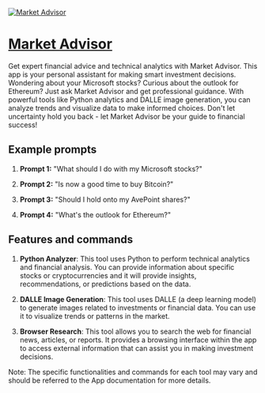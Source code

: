 [![Market Advisor](https://files.oaiusercontent.com/file-wy30MZm18zDLj64q80hGNKxI?se=2123-10-18T20%3A29%3A35Z&sp=r&sv=2021-08-06&sr=b&rscc=max-age%3D31536000%2C%20immutable&rscd=attachment%3B%20filename%3D2d5e6650-b203-40f0-bbc0-5cb1ba3e0af9.png&sig=Ecqec9MGXseUf1ODSI2lEXcB92GfH5X3zFJWG3acUUk%3D)](https://chat.openai.com/g/g-uxndiFseq-market-advisor)

# [Market Advisor](https://chat.openai.com/g/g-uxndiFseq-market-advisor)

Get expert financial advice and technical analytics with Market Advisor. This app is your personal assistant for making smart investment decisions. Wondering about your Microsoft stocks? Curious about the outlook for Ethereum? Just ask Market Advisor and get professional guidance. With powerful tools like Python analytics and DALLE image generation, you can analyze trends and visualize data to make informed choices. Don't let uncertainty hold you back - let Market Advisor be your guide to financial success!

## Example prompts

1. **Prompt 1:** "What should I do with my Microsoft stocks?"

2. **Prompt 2:** "Is now a good time to buy Bitcoin?"

3. **Prompt 3:** "Should I hold onto my AvePoint shares?"

4. **Prompt 4:** "What's the outlook for Ethereum?"

## Features and commands

1. **Python Analyzer**: This tool uses Python to perform technical analytics and financial analysis. You can provide information about specific stocks or cryptocurrencies and it will provide insights, recommendations, or predictions based on the data.

2. **DALLE Image Generation**: This tool uses DALLE (a deep learning model) to generate images related to investments or financial data. You can use it to visualize trends or patterns in the market.

3. **Browser Research**: This tool allows you to search the web for financial news, articles, or reports. It provides a browsing interface within the app to access external information that can assist you in making investment decisions.

Note: The specific functionalities and commands for each tool may vary and should be referred to the App documentation for more details.